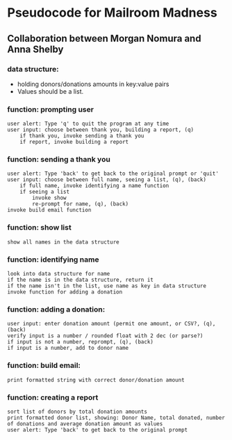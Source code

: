 # Pseudocode for Mailroom Madness
## Collaboration between Morgan Nomura and Anna Shelby

### data structure: 
- holding donors/donations amounts in key:value pairs
- Values should be a list.

### function: prompting user
    user alert: Type 'q' to quit the program at any time
    user input: choose between thank you, building a report, (q)
        if thank you, invoke sending a thank you
        if report, invoke building a report

### function: sending a thank you
    user alert: Type 'back' to get back to the original prompt or 'quit'
    user input: choose between full name, seeing a list, (q), (back)
        if full name, invoke identifying a name function
        if seeing a list
            invoke show
            re-prompt for name, (q), (back)
    invoke build email function

### function: show list
    show all names in the data structure

### function: identifying name
    look into data structure for name
    if the name is in the data structure, return it
    if the name isn't in the list, use name as key in data structure
    invoke function for adding a donation

### function: adding a donation:
    user input: enter donation amount (permit one amount, or CSV?, (q), (back)
    verify input is a number / rounded float with 2 dec (or parse?)
    if input is not a number, reprompt, (q), (back)
    if input is a number, add to donor name

### function: build email:
    print formatted string with correct donor/donation amount

### function: creating a report
    sort list of donors by total donation amounts
    print formatted donor list, showing: Donor Name, total donated, number of donations and average donation amount as values
    user alert: Type 'back' to get back to the original prompt